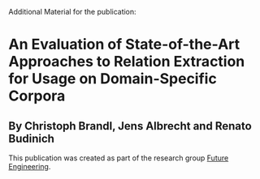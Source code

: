 Additional Material for the publication:

# An Evaluation of State-of-the-Art Approaches to Relation Extraction for Usage on Domain-Specific Corpora
## By Christoph Brandl, Jens Albrecht and Renato Budinich

This publication was created as part of the research group [Future Engineering](https://www.th-nuernberg.de/einrichtungen-gesamt/fraunhofer-forschungsgruppen/future-engineering/).
